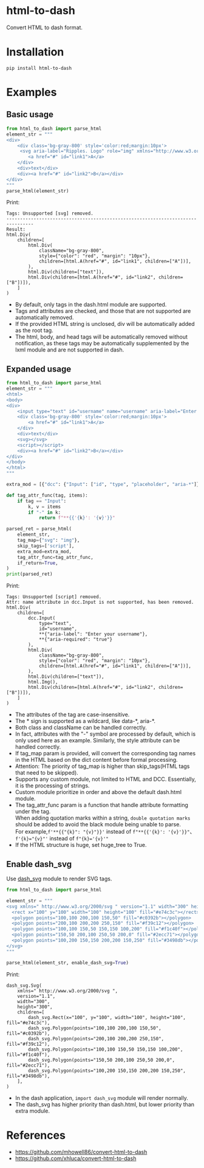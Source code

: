 # html-to-dash
Convert HTML to dash format.

# Installation
`pip install html-to-dash`

# Examples
## Basic usage
```python
from html_to_dash import parse_html
element_str = """
<div>
    <div class='bg-gray-800' style='color:red;margin:10px'>
     <svg aria-label="Ripples. Logo" role="img" xmlns="http://www.w3.org/2000/svg"</svg>
        <a href="#" id="link1">A</a>
    </div>
    <div>text</div>
    <div><a href="#" id="link2">B</a></div>
</div>
"""
parse_html(element_str)
```
Print:
```
Tags: Unsupported [svg] removed.
--------------------------------------------------------------------------------
Result:
html.Div(
    children=[
        html.Div(
            className="bg-gray-800",
            style={"color": "red", "margin": "10px"},
            children=[html.A(href="#", id="link1", children=["A"])],
        ),
        html.Div(children=["text"]),
        html.Div(children=[html.A(href="#", id="link2", children=["B"])]),
    ]
)
```
- By default, only tags in the dash.html module are supported.
- Tags and attributes are checked, and those that are not supported are automatically removed.
- If the provided HTML string is unclosed, div will be automatically added as the root tag.
- The html, body, and head tags will be automatically removed without notification, as these tags may be automatically supplemented by the lxml module and are not supported in dash.

## Expanded usage
```python
from html_to_dash import parse_html
element_str = """
<html>
<body>
<div>
    <input type="text" id="username" name="username" aria-label="Enter your username" aria-required="true">
    <div class='bg-gray-800' style='color:red;margin:10px'>
        <a href="#" id="link1">A</a>
    </div>
    <div>text</div>
    <svg></svg>
    <script></script>
    <div><a href="#" id="link2">B</a></div>
</div>
</body>
</html>
"""

extra_mod = [{"dcc": {"Input": ["id", "type", "placeholder", "aria-*"]}}]

def tag_attr_func(tag, items):
    if tag == "Input":
        k, v = items
        if "-" in k:
            return f"**{{'{k}': '{v}'}}"

parsed_ret = parse_html(
    element_str,
    tag_map={"svg": "img"},
    skip_tags=['script'],
    extra_mod=extra_mod,
    tag_attr_func=tag_attr_func,
    if_return=True,
)
print(parsed_ret)
```
Print:
```
Tags: Unsupported [script] removed.
Attr: name attribute in dcc.Input is not supported, has been removed.
html.Div(
    children=[
        dcc.Input(
            type="text",
            id="username",
            **{"aria-label": "Enter your username"},
            **{"aria-required": "true"}
        ),
        html.Div(
            className="bg-gray-800",
            style={"color": "red", "margin": "10px"},
            children=[html.A(href="#", id="link1", children=["A"])],
        ),
        html.Div(children=["text"]),
        html.Img(),
        html.Div(children=[html.A(href="#", id="link2", children=["B"])]),
    ]
)
```
- The attributes of the tag are case-insensitive.
- The \* sign is supported as a wildcard, like data-\*, aria-\*.
- Both class and className can be handled correctly.
- In fact, attributes with the "-" symbol are processed by default, which is only used here as an example. Similarly, the style attribute can be handled correctly.
- If tag_map param is provided, will convert the corresponding tag names in the HTML based on the dict content before formal processing.
- Attention: The priority of tag_map is higher than skip_tags(HTML tags that need to be skipped).
- Supports any custom module, not limited to HTML and DCC. Essentially, it is the processing of strings.
- Custom module prioritize in order and above the default dash.html module.
- The tag_attr_func param is a function that handle attribute formatting under the tag.   
  When adding quotation marks within a string, `double quotation marks` should be added to avoid the black module being unable to parse.   
  For example,`f'**{{"{k}": "{v}"}}'` instead of `f"**{{'{k}': '{v}'}}"`、`f'{k}="{v}"'` instead of `f"{k}='{v}'"`
- If the HTML structure is huge, set huge_tree to True.

## Enable dash_svg
Use [dash_svg](https://github.com/stevej2608/dash-svg) module to render SVG tags.
```python
from html_to_dash import parse_html

element_str = """
<svg xmlns=" http://www.w3.org/2000/svg " version="1.1" width="300" height="300">
  <rect x="100" y="100" width="100" height="100" fill="#e74c3c"></rect>
  <polygon points="100,100 200,100 150,50" fill="#c0392b"></polygon>
  <polygon points="200,100 200,200 250,150" fill="#f39c12"></polygon>
  <polygon points="100,100 150,50 150,150 100,200" fill="#f1c40f"></polygon>
  <polygon points="150,50 200,100 250,50 200,0" fill="#2ecc71"></polygon>
  <polygon points="100,200 150,150 200,200 150,250" fill="#3498db"></polygon>
</svg>
"""

parse_html(element_str, enable_dash_svg=True)
```
Print:
```
dash_svg.Svg(
    xmlns=" http://www.w3.org/2000/svg ",
    version="1.1",
    width="300",
    height="300",
    children=[
        dash_svg.Rect(x="100", y="100", width="100", height="100", fill="#e74c3c"),
        dash_svg.Polygon(points="100,100 200,100 150,50", fill="#c0392b"),
        dash_svg.Polygon(points="200,100 200,200 250,150", fill="#f39c12"),
        dash_svg.Polygon(points="100,100 150,50 150,150 100,200", fill="#f1c40f"),
        dash_svg.Polygon(points="150,50 200,100 250,50 200,0", fill="#2ecc71"),
        dash_svg.Polygon(points="100,200 150,150 200,200 150,250", fill="#3498db"),
    ],
)
```
- In the dash application, `import dash_svg` module will render normally.
- The dash_svg has higher priority than dash.html, but lower priority than extra module.

# References
- https://github.com/mhowell86/convert-html-to-dash
- https://github.com/xhluca/convert-html-to-dash
